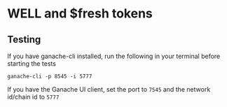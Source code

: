 # WELL and $fresh tokens

## Testing
If you have ganache-cli installed, run the following in your terminal before starting the tests
```
ganache-cli -p 8545 -i 5777
```

If you have the Ganache UI client, set the port to `7545` and the network id/chain id to `5777`

